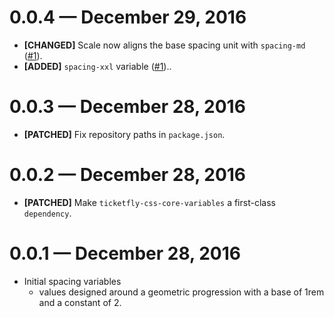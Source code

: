 # 0.0.4 &mdash; December 29, 2016

- **[CHANGED]** Scale now aligns the base spacing unit with `spacing-md` ([#1](https://github.com/Ticketfly-UI/ticketfly-css-spacing-variables/pull/1)).
- **[ADDED]** `spacing-xxl` variable ([#1](https://github.com/Ticketfly-UI/ticketfly-css-spacing-variables/pull/1))..


# 0.0.3 &mdash; December 28, 2016

- **[PATCHED]** Fix repository paths in `package.json`.


# 0.0.2 &mdash; December 28, 2016

- **[PATCHED]** Make `ticketfly-css-core-variables` a first-class `dependency`.


# 0.0.1 &mdash; December 28, 2016

- Initial spacing variables
  + values designed around a geometric progression with a base of 1rem and a constant of 2.
